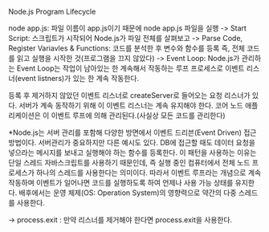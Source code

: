 Node.js Program Lifecycle

node app.js: 파일 이름이 app.js이기 때문에 node app.js 파일을 실행 -> Start Script: 스크립트가 시작되어 Node.js가 파일 전체를 살펴보고 
-> Parse Code, Register Variavles & Functions: 코드를 분석한 후 변수와 함수를 등록 즉, 전체 코드를 읽고 실행을 시작한 것(프로그램을 끄지 않았다)
-> Event Loop: Node.js가 관리하는 Event Loop는 작업이 남아있는 한 계속해서 작동하는 루프 프로세스로 이벤트 리스너(event listners)가 있는 한 계속 작동한다. 

등록 후 제거하지 않았던 이벤트 리스너로 createServer로 들어오는 요청 리스너가 있다. 서버가 계속 동작하기 위해 이 이벤트 리스너는 계속 유지해야 한다. 코어 노드 애플리케이션은 이 이벤트 루프에 의해 관리된다.(사실상 모든 코드를 관리한다)

*Node.js는 서버 관리를 포함해 다양한 방면에서 이벤트 드리븐(Event Driven) 접근 방법이다. 서버관리가 중요하지만 다른 예시도 있다.
DB에 접근할 때도 데이터 요청을 넣으라는 메시지를 보내고 실행해야 하는 함수를 등록한다. 이 패턴을 사용하는 이유는 단일 스레드 자바스크립트를 사용하기 때문인데, 즉 실행 중인 컴퓨터에서 전체 노드 프로세스가 하나의 스레드를 사용한다는 의미이다.
따라서 이벤트 루프라는 개념으로 계속 작동하며 이벤트가 일어나면 코드를 실행하도록 하여 언제나 사용 가능 상태를 유지한다.
배후에서는 운영 체제(OS: Operation System)의 영향력으로 약간의 다중 스레드를 사용한다.

-> process.exit : 만약 리스너를 제거해야 한다면 process.exit을 사용한다.